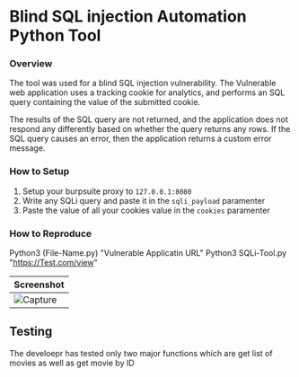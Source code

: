 # Blind SQL injection Automation Python Tool

### Overview

The tool was used for a blind SQL injection vulnerability. The Vulnerable web application uses a tracking cookie for analytics, and performs an SQL query containing the value of the submitted cookie.

The results of the SQL query are not returned, and the application does not respond any differently based on whether the query returns any rows. If the SQL query causes an error, then the application returns a custom error message. 


### How to Setup
1. Setup your burpsuite proxy to `127.0.0.1:8080`
2. Write any SQLi query and paste it in the `sqli_payload` paramenter 
3. Paste the value of all your cookies value in the `cookies` paramenter


### How to Reproduce 
Python3 (File-Name.py) "Vulnerable Applicatin URL"
Python3 SQLi-Tool.py "https://Test.com/view"



| Screenshot |
| -----------  |
|![Capture](https://user-images.githubusercontent.com/33663456/122086588-6bf97b00-ce36-11eb-8261-31a627fc54bc.PNG)|




## Testing  
The develoepr has tested only  two major functions which are get list of movies as well as get movie by ID 


